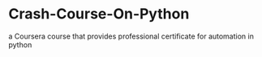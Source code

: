 # Crash-Course-On-Python
 a Coursera course that provides professional certificate for automation in python
